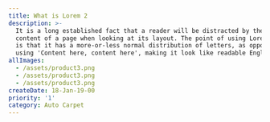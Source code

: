 ```yaml
---
title: What is Lorem 2
description: >-
  It is a long established fact that a reader will be distracted by the readable
  content of a page when looking at its layout. The point of using Lorem Ipsum
  is that it has a more-or-less normal distribution of letters, as opposed to
  using 'Content here, content here', making it look like readable English. 
allImages:
  - /assets/product3.png
  - /assets/product3.png
  - /assets/product3.png
createDate: 18-Jan-19-00
priority: '1'
category: Auto Carpet
---
```


